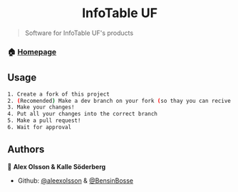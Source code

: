 <h1 align="center">InfoTable UF</h1>
<p>
</p>

> Software for InfoTable UF's products

### 🏠 [Homepage](https://infobord.se)

## Usage

```sh
1. Create a fork of this project
2. (Recomended) Make a dev branch on your fork (so thay you can recive uppstream changes on your main branch)
3. Make your changes!
4. Put all your changes into the correct branch
5. Make a pull request!
6. Wait for approval
```

## Authors

👤 **Alex Olsson & Kalle Söderberg**

* Github: [@aleexolsson](https://github.com/aleexolsson) & [@BensinBosse](https://github.com/BensinBosse)
